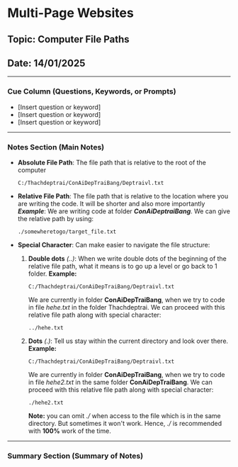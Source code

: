 # Multi-Page Websites

## Topic: Computer File Paths

## Date: 14/01/2025 

---

### Cue Column (Questions, Keywords, or Prompts)

- [Insert question or keyword]
- [Insert question or keyword]
- [Insert question or keyword]

---

### Notes Section (Main Notes)

- **Absolute File Path**: The file path that is relative to the root of the computer
  
  ``` C:/Thachdeptrai/ConAiDepTraiBang/Deptraivl.txt ```

- **Relative File Path**: The file path that is relative to the location where you are writing the code. It will be shorter and also more importantly
  ***Example***: We are writing code at folder ***ConAiDeptraiBang***. We can give the relative path by using:

  ``` ./somewheretogo/target_file.txt ```

- **Special Character**: Can make easier to navigate the file structure:
  1. **Double dots** *(..)*: When we write double dots of the beginning of the relative file path, what it means is to go up a level or go back to 1 folder.
  **Example:**

        ``` C:/Thachdeptrai/ConAiDepTraiBang/Deptraivl.txt ```

        We are currently in folder **ConAiDepTraiBang**, when we try to code in file *hehe.txt* in the folder Thachdeptrai. We can proceed with this relative file path along with special character:

        ``` ../hehe.txt ```

  2. **Dots** *(.)*: Tell us stay within the current directory and look over there.
  **Example:**

        ``` C:/Thachdeptrai/ConAiDepTraiBang/Deptraivl.txt ```

        We are currently in folder **ConAiDepTraiBang**, when we try to code in file *hehe2.txt* in the same folder **ConAiDepTraiBang**. We can proceed with this relative file path along with special character:

        ``` ./hehe2.txt ```

        **Note:** you can omit *./* when access to the file which is in the same directory. But sometimes it won't work. Hence, *./* is recommended with **100%** work of the time.  

---

### Summary Section (Summary of Notes)


